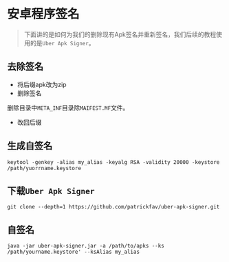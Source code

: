 # 安卓程序签名

> 下面讲的是如何为我们的删除现有Apk签名并重新签名，我们后续的教程使用的是`Uber Apk Signer`。

## 去除签名
- 将后缀apk改为zip
- 删除签名 
 
删除目录中`META_INF`目录除`MAIFEST.MF`文件。

- 改回后缀

## 生成自签名
`keytool -genkey -alias my_alias -keyalg RSA -validity 20000 -keystore /path/yuorrname.keystore`

## 下载`Uber Apk Signer`  
`git clone --depth=1 https://github.com/patrickfav/uber-apk-signer.git`

## 自签名
`java -jar uber-apk-signer.jar -a /path/to/apks --ks /path/yourname.keystore' --ksAlias my_alias`

